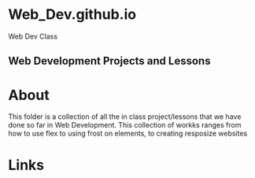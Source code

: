 # Web_Dev.github.io
Web Dev Class

## Web Development Projects and Lessons

# About

This folder is a collection of all the in class project/lessons that we have done 
so far in Web Development. This collection of workks ranges from how to use flex
to using frost on elements, to creating resposize websites

# Links

